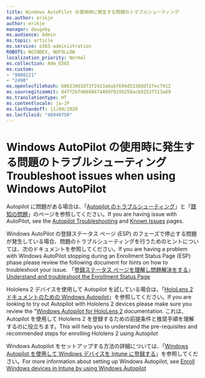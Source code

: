 ```yaml
---
title: Windows AutoPilot の使用時に発生する問題のトラブルシューティング
ms.author: erikje
author: erikje
manager: dougeby
ms.audience: Admin
ms.topic: article
ms.service: o365-administration
ROBOTS: NOINDEX, NOFOLLOW
localization_priority: Normal
ms.collection: Adm_O365
ms.custom:
- "9000221"
- "2490"
ms.openlocfilehash: b86230d1073f2423a6abf694d5330dd72fec7912
ms.sourcegitcommit: 847f2bfd660847440df0195258acb9253f313a69
ms.translationtype: HT
ms.contentlocale: ja-JP
ms.lasthandoff: 11/09/2020
ms.locfileid: "48949750"
---
```

# <a name="troubleshoot-issues-when-using-windows-autopilot"></a><span data-ttu-id="27c82-102">Windows AutoPilot の使用時に発生する問題のトラブルシューティング</span><span class="sxs-lookup"><span data-stu-id="27c82-102">Troubleshoot issues when using Windows AutoPilot</span></span>

<span data-ttu-id="27c82-103">Autopilot に問題がある場合は、「[Autopilot のトラブルシューティング](https://docs.microsoft.com/windows/deployment/windows-autopilot/troubleshooting)」と「[既知の問題](https://docs.microsoft.com/windows/deployment/windows-autopilot/known-issues)」のページを参照してください。</span><span class="sxs-lookup"><span data-stu-id="27c82-103">If you are having issue with AutoPilot, see the [Autopilot Troubleshooting](https://docs.microsoft.com/windows/deployment/windows-autopilot/troubleshooting) and [Known Issues](https://docs.microsoft.com/windows/deployment/windows-autopilot/known-issues) pages.</span></span>

<span data-ttu-id="27c82-104">Windows AutoPilot の登録ステータス ページ (ESP) のフェーズで停止する問題が発生している場合、問題のトラブルシューティングを行うためのヒントについては、次のドキュメントを参照してください。</span><span class="sxs-lookup"><span data-stu-id="27c82-104">If you are having a problem with Windows AutoPilot stopping during an Enrollment Status Page (ESP) phase please review the following document for hints on how to troubleshoot your issue.</span></span> <span data-ttu-id="27c82-105">「[登録ステータス ページを理解し問題解決をする](https://docs.microsoft.com/troubleshoot/mem/intune/understand-troubleshoot-esp)」</span><span class="sxs-lookup"><span data-stu-id="27c82-105">[Understand and troubleshoot the Enrollment Status Page](https://docs.microsoft.com/troubleshoot/mem/intune/understand-troubleshoot-esp)</span></span>

<span data-ttu-id="27c82-106">Hololens 2 デバイスを使用して Autopilot を試している場合は、「[HoloLens 2 ドキュメントのための Windows Autopilot](https://docs.microsoft.com/hololens/hololens2-autopilot)」を参照してください。</span><span class="sxs-lookup"><span data-stu-id="27c82-106">If you are looking to try out Autopilot with Hololens 2 devices please make sure you review the "[Windows Autopilot for HoloLens 2](https://docs.microsoft.com/hololens/hololens2-autopilot) documentation.</span></span> <span data-ttu-id="27c82-107">これは、Autopilot を使用して Hololens 2 を登録するための前提条件と推奨手順を理解するのに役立ちます。</span><span class="sxs-lookup"><span data-stu-id="27c82-107">This will help you to understand the pre-requisites and recommended steps for enrolling Hololens 2 using Autopilot</span></span>  

<span data-ttu-id="27c82-108">Windows Autopilot をセットアップする方法の詳細については、「[Windows Autopilot を使用して Windows デバイスを Intune に登録する](https://docs.microsoft.com/intune/enrollment/enrollment-autopilot)」を参照してください。</span><span class="sxs-lookup"><span data-stu-id="27c82-108">For more information about setting up Windows Autopilot, see [Enroll Windows devices in Intune by using Windows Autopilot](https://docs.microsoft.com/intune/enrollment/enrollment-autopilot)</span></span>